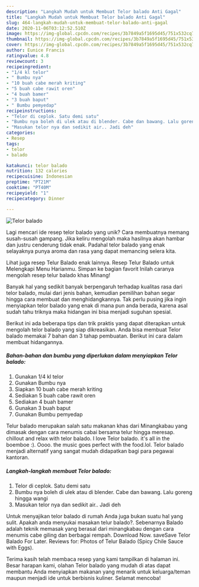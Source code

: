 ```yaml
---
description: "Langkah Mudah untuk Membuat Telor balado Anti Gagal"
title: "Langkah Mudah untuk Membuat Telor balado Anti Gagal"
slug: 464-langkah-mudah-untuk-membuat-telor-balado-anti-gagal
date: 2020-11-06T03:12:52.510Z
image: https://img-global.cpcdn.com/recipes/3b7849a5f1695d45/751x532cq70/telor-balado-foto-resep-utama.jpg
thumbnail: https://img-global.cpcdn.com/recipes/3b7849a5f1695d45/751x532cq70/telor-balado-foto-resep-utama.jpg
cover: https://img-global.cpcdn.com/recipes/3b7849a5f1695d45/751x532cq70/telor-balado-foto-resep-utama.jpg
author: Eunice Francis
ratingvalue: 4.8
reviewcount: 3
recipeingredient:
- "1/4 kl telor"
- " Bumbu nya"
- "10 buah cabe merah kriting"
- "5 buah cabe rawit oren"
- "4 buah bamer"
- "3 buah baput"
- " Bumbu pemyedap"
recipeinstructions:
- "Telor di ceplok. Satu demi satu"
- "Bumbu nya boleh di ulek atau di blender. Cabe dan bawang. Lalu goreng hingga wangi"
- "Masukan telor nya dan sedikit air.. Jadi deh"
categories:
- Resep
tags:
- telor
- balado

katakunci: telor balado 
nutrition: 132 calories
recipecuisine: Indonesian
preptime: "PT21M"
cooktime: "PT40M"
recipeyield: "1"
recipecategory: Dinner

---
```



![Telor balado](https://img-global.cpcdn.com/recipes/3b7849a5f1695d45/751x532cq70/telor-balado-foto-resep-utama.jpg)

Lagi mencari ide resep telor balado yang unik? Cara membuatnya memang susah-susah gampang. Jika keliru mengolah maka hasilnya akan hambar dan justru cenderung tidak enak. Padahal telor balado yang enak selayaknya punya aroma dan rasa yang dapat memancing selera kita.

Lihat juga resep Telur Balado enak lainnya. Resep Telur Balado untuk Melengkapi Menu Harianmu. Simpan ke bagian favorit Inilah caranya mengolah resep telur balado khas Minang!

Banyak hal yang sedikit banyak berpengaruh terhadap kualitas rasa dari telor balado, mulai dari jenis bahan, kemudian pemilihan bahan segar hingga cara membuat dan menghidangkannya. Tak perlu pusing jika ingin menyiapkan telor balado yang enak di mana pun anda berada, karena asal sudah tahu triknya maka hidangan ini bisa menjadi suguhan spesial.


Berikut ini ada beberapa tips dan trik praktis yang dapat diterapkan untuk mengolah telor balado yang siap dikreasikan. Anda bisa membuat Telor balado memakai 7 bahan dan 3 tahap pembuatan. Berikut ini cara dalam membuat hidangannya.

<!--inarticleads1-->

##### Bahan-bahan dan bumbu yang diperlukan dalam menyiapkan Telor balado:

1. Gunakan 1/4 kl telor
1. Gunakan  Bumbu nya
1. Siapkan 10 buah cabe merah kriting
1. Sediakan 5 buah cabe rawit oren
1. Sediakan 4 buah bamer
1. Gunakan 3 buah baput
1. Gunakan  Bumbu pemyedap


Telur balado merupakan salah satu makanan khas dari Minangkabau yang dimasak dengan cara menumis cabai bersama telur hingga meresap. chillout and relax with telor balado. I love Telor balado. it&#39;s all in the boemboe :). Oooo. the music goes perfect with the food.lol. Telor balado menjadi alternatif yang sangat mudah didapatkan bagi para pegawai kantoran. 

<!--inarticleads2-->

##### Langkah-langkah membuat Telor balado:

1. Telor di ceplok. Satu demi satu
1. Bumbu nya boleh di ulek atau di blender. Cabe dan bawang. Lalu goreng hingga wangi
1. Masukan telor nya dan sedikit air.. Jadi deh


Untuk menyajikan telor balado di rumah Anda juga bukan suatu hal yang sulit. Apakah anda menyukai masakan telur balado?. Sebenarnya Balado adalah teknik memasak yang berasal dari minangkabau dengan cara menumis cabe giling dan berbagai rempah. Download Now. saveSave Telor Balado For Later. Reviews for: Photos of Telur Balado (Spicy Chile Sauce with Eggs). 

Terima kasih telah membaca resep yang kami tampilkan di halaman ini. Besar harapan kami, olahan Telor balado yang mudah di atas dapat membantu Anda menyiapkan makanan yang menarik untuk keluarga/teman maupun menjadi ide untuk berbisnis kuliner. Selamat mencoba!
